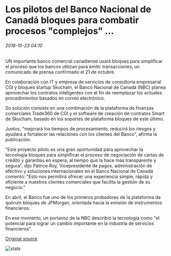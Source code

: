 # Los pilotos del Banco Nacional de Canadá bloques para combatir procesos "complejos" ...

###### 2018-10-23 04:10

UN importante banco comercial canadiense usará bloques para simplificar el proceso que los bancos utilizan para emitir transacciones, un comunicado de prensa confirmado el 21 de octubre.

En colaboración con IT y empresa de servicios de consultoría empresarial CGI y bloques startup Skuchain, el Banco Nacional de Canadá (NBC) planea aprovechar los contratos inteligentes con el fin de reemplazar los actuales procedimientos basados en correo electrónico.

Su solución consiste en una combinación de la plataforma de finanzas comerciales Trade360 de CGI y el software de creación de contratos Smart de Skuchain, basado en los soportes de plataforma bloques de este último.

Juntos, "mejorará los tiempos de procesamiento, reducirá los riesgos y ayudará a fortalecer las relaciones con los clientes del Banco", afirma la publicación.

"Este proyecto piloto es una gran oportunidad para aprovechar la tecnología bloques para simplificar el proceso de negociación de cartas de crédito y garantías en espera, al tiempo que la hace más transparente y segura", dijo Patrice Roy, Vicepresidente de pagos, administración de efectivo y soluciones internacionales en el Banco Nacional de Canadá comentó: "Esto nos permitirá ofrecer una experiencia simple, rápida y eficiente a nuestros clientes comerciales que facilita la gestión de su negocio."

En abril, el Banco fue uno de los primeros probadores de la plataforma de quórum bloques de JPMorgan, orientada hacia la emisión de instrumentos financieros.

En ese momento, un portavoz de la NBC describió la tecnología como "el potencial para lograr un cambio importante en la industria de servicios financieros".

[Original source](https://cointelegraph.com/news/national-bank-of-canada-pilots-blockchain-to-combat-complex-processes)

![stats](https://c.statcounter.com/11760860/0/a89fa40b/1/ "stats")
